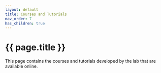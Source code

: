 ```yaml
---
layout: default
title: Courses and Tutorials
nav_order: 7
has_children: true
---
```


# {{ page.title }}

This page contains the courses and tutorials developed by the lab that are available online.
